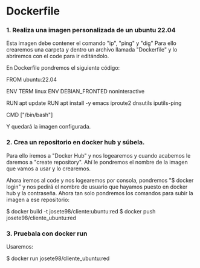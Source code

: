 # Dockerfile

### 1. Realiza una imagen personalizada de un ubuntu 22.04 

Esta imagen debe contener el comando "ip", "ping" y "dig"
Para ello crearemos una carpeta y dentro un archivo llamada "Dockerfile" y lo abriremos con el code para ir editándolo.

En Dockerfile pondremos el siguiente código:

FROM ubuntu:22.04

ENV TERM linux
ENV DEBIAN_FRONTED noninteractive

RUN apt update
RUN apt install -y emacs iproute2 dnsutils iputils-ping

CMD ["/bin/bash"]

Y quedará la imagen configurada.

### 2.  Crea un repositorio en docker hub y súbela.

Para ello iremos a "Docker Hub" y nos logearemos y cuando acabemos le daremos a "create repository". Ahí le pondremos el nombre de la imagen que vamos a usar y lo crearemos. 

Ahora iremos al code y nos logearemos por consola, pondremos "$ docker login" y nos pedirá el nombre de usuario que hayamos puesto en docker hub y la contraseña. Ahora tan solo pondremos los comandos para subir la imagen a ese repositorio:

$ docker build -t josete98/cliente:ubuntu:red
$ docker push josete98/cliente_ubuntu:red

### 3. Pruebala con docker run

Usaremos:

$ docker run josete98/cliente_ubuntu:red


